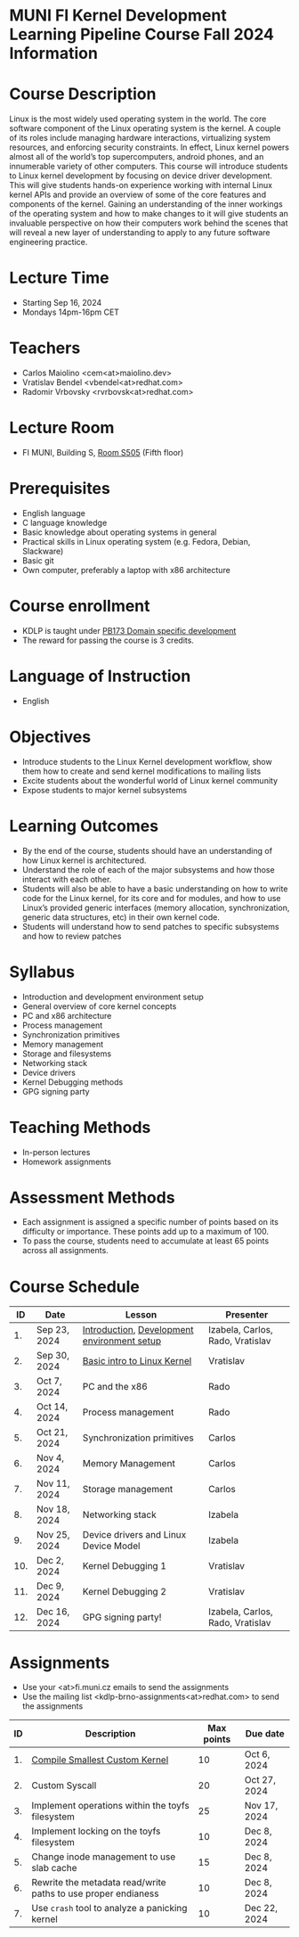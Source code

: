 # MUNI FI Kernel Development Learning Pipeline Course Fall 2024 Information

# Course Description

Linux is the most widely used operating system in the world. The core software component of the Linux operating system is the kernel. A couple of its roles include managing hardware interactions, virtualizing system resources, and enforcing security constraints. In effect, Linux kernel powers almost all of the world’s top supercomputers, android phones, and an innumerable variety of other computers. This course will introduce students to Linux kernel development by focusing on device driver development. This will give students hands-on experience working with internal Linux kernel APIs and provide an overview of some of the core features and components of the kernel. Gaining an understanding of the inner workings of the operating system and how to make changes to it will give students an invaluable perspective on how their computers work behind the scenes that will reveal a new layer of understanding to apply to any future software engineering practice.

# Lecture Time
-   Starting Sep 16, 2024
-   Mondays 14pm-16pm CET

# Teachers
- Carlos Maiolino <cem\<at>maiolino.dev>
- Vratislav Bendel <vbendel\<at>redhat.com>
- Radomir Vrbovsky <rvrbovsk\<at>redhat.com>

# Lecture Room
- FI MUNI, Building S, [Room S505](https://is.muni.cz/kontakty/mistnost?lang=en;id=12880) (Fifth floor)

# Prerequisites
-   English language
-   C language knowledge
-   Basic knowledge about operating systems in general
-   Practical skills in Linux operating system (e.g. Fedora, Debian, Slackware)
-   Basic git
-   Own computer, preferably a laptop with x86 architecture

# Course enrollment
-   KDLP is taught under [PB173 Domain specific development](https://is.muni.cz/course/fi/podzim2024/PB173?lang=en)
-   The reward for passing the course is 3 credits.

# Language of Instruction
-   English

# Objectives
-   Introduce students to the Linux Kernel development workflow, show them how to create and send kernel modifications to mailing lists
-   Excite students about the wonderful world of Linux kernel community
-   Expose students to major kernel subsystems

# Learning Outcomes
-   By the end of the course, students should have an understanding of how Linux kernel is architectured.
-   Understand the role of each of the major subsystems and how those interact with each other.
-   Students will also be able to have a basic understanding on how to write code for the Linux kernel, for its core and for modules, and how to use Linux’s provided generic interfaces (memory allocation, synchronization, generic data structures, etc) in their own kernel code.
-   Students will understand how to send patches to specific subsystems and how to review patches

# Syllabus
-   Introduction and development environment setup
-   General overview of core kernel concepts
-   PC and x86 architecture
-   Process management
-   Synchronization primitives
-   Memory management
-   Storage and filesystems
-   Networking stack
-   Device drivers
-   Kernel Debugging methods
-   GPG signing party

# Teaching Methods
-   In-person lectures
-   Homework assignments

# Assessment Methods
-   Each assignment is assigned a specific number of points based on its difficulty or importance. These points add up to a maximum of 100.
-   To pass the course, students need to accumulate at least 65 points across all assignments.

# Course Schedule

| ID  | Date          | Lesson                                      | Presenter                        |
|-----|---------------|---------------------------------------------|----------------------------------|
| 1.  |  Sep 23, 2024 | [Introduction](/slides/L01_Introduction.pdf), [Development environment setup](/slides/L01_Development-environment-setup.pdf) | Izabela, Carlos, Rado, Vratislav |
| 2.  |  Sep 30, 2024 | [Basic intro to Linux Kernel](/slides/L02_Basic-intro-to-Linux-Kernel.pdf)    | Vratislav                        |
| 3.  |  Oct 7, 2024 | PC and the x86                              | Rado                             |
| 4.  |  Oct 14, 2024  | Process management                          | Rado                             |
| 5.  |  Oct 21, 2024 | Synchronization primitives                  | Carlos                           |
| 6.  |  Nov 4, 2024 | Memory Management                           | Carlos                           |
| 7.  |  Nov 11, 2024  | Storage management                          | Carlos                           |
| 8.  |  Nov 18, 2024 | Networking stack                            | Izabela                          |
| 9.  |  Nov 25, 2024 | Device drivers and Linux Device Model       | Izabela                          |
| 10. |  Dec 2, 2024 | Kernel Debugging 1                          | Vratislav                        |
| 11. |  Dec 9, 2024  | Kernel Debugging 2                          | Vratislav                        |
| 12. |  Dec 16, 2024  | GPG signing party!                          | Izabela, Carlos, Rado, Vratislav |

# Assignments

- Use your <login>\<at>fi.muni.cz emails to send the assignments
- Use the mailing list <kdlp-brno-assignments\<at>redhat.com> to send the assignments

| ID | Description                                                               | Max points | Due date      |
|----|---------------------------------------------------------------------------|------------|---------------|
| 1. | [Compile Smallest Custom Kernel](/assignments/A01_Custom_Kernel.md)       | 10         |  Oct 6, 2024  |
| 2. | Custom Syscall                                                            | 20         |  Oct 27, 2024 |
| 3. | Implement operations within the toyfs filesystem                          | 25         |  Nov 17, 2024 |
| 4. | Implement locking on the toyfs filesystem                                 | 10         |  Dec 8, 2024  |
| 5. | Change inode management to use slab cache                                 | 15         |  Dec 8, 2024  |
| 6. | Rewrite the metadata read/write paths to use proper endianess             | 10         |  Dec 8, 2024  |
| 7. | Use `crash` tool to analyze a panicking kernel                            | 10         |  Dec 22, 2024 |
